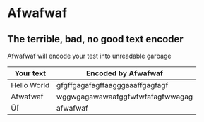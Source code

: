 # Afwafwaf
## The terrible, bad, no good text encoder

Afwafwaf will encode your test into unreadable garbage

| Your text        | Encoded by Afwafwaf      |
| ------------- |-------------|
| Hello World   | gfgffgagafagffaagggaaaffgagfagf |
| Afwafwaf      | wggwgagawawaafggfwfwfafagfwwagag      |
| Û[ | afwafwaf      |